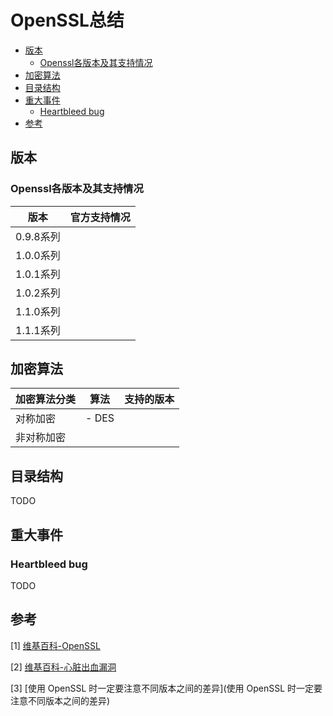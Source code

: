 # OpenSSL总结

<!-- vim-markdown-toc GFM -->

* [版本](#版本)
    - [Openssl各版本及其支持情况](#openssl各版本及其支持情况)
* [加密算法](#加密算法)
* [目录结构](#目录结构)
* [重大事件](#重大事件)
    - [Heartbleed bug](#heartbleed-bug)
* [参考](#参考)

<!-- vim-markdown-toc -->



## 版本

### Openssl各版本及其支持情况

| 版本      | 官方支持情况 |
| --------- | ------------ |
| 0.9.8系列 |              |
| 1.0.0系列 |              |
| 1.0.1系列 |              |
| 1.0.2系列 |              |
| 1.1.0系列 |              |
| 1.1.1系列 |              |



## 加密算法

| 加密算法分类 | 算法  | 支持的版本 |
| ------------ | ----- | ---------- |
| 对称加密     | - DES |            |
| 非对称加密   |       |            |



## 目录结构

TODO



## 重大事件

### Heartbleed bug

TODO



## 参考

[1] [维基百科-OpenSSL](https://zh.wikipedia.org/wiki/OpenSSL)

[2] [维基百科-心脏出血漏洞](https://zh.wikipedia.org/wiki/%E5%BF%83%E8%84%8F%E5%87%BA%E8%A1%80%E6%BC%8F%E6%B4%9E)

[3] [使用 OpenSSL 时一定要注意不同版本之间的差异](使用 OpenSSL 时一定要注意不同版本之间的差异)

